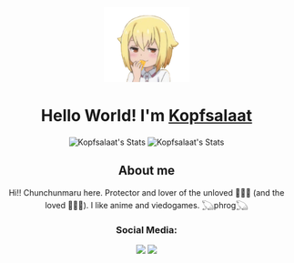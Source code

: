 <div align="center">
    <img src="la nako chikita.png" width="150px"/>
    <h1>
        Hello World! I'm <a href="https://github.com/Kopfsalaat">Kopfsalaat</a>
    </h1>
</div>
<div align="center">
    <img alt="Kopfsalaat's Stats" src="https://github-readme-stats.vercel.app/api?username=Kopfsalaat&count_private=true&theme=dark&hide_border=true&show_icons=true&locale=en" align="center" height="150px"/>
    <img alt="Kopfsalaat's Stats" src="https://github-readme-stats.vercel.app/api/top-langs/?username=Kopfsalaat&hide=html&theme=dark&hide_border=true&layout=compact" align="center" height="150px"/>
</div>
<div align="center">
    <h2>
        About me
    </h2>
    <p>
        Hi!! Chunchunmaru here. Protector and lover of the unloved 🐸🐊🐍 (and the loved 🐶🦆🦊). I like anime and viedogames. 𓆏phrog𓆏
    </p>
</div>

<div align="center">
    <h3 align="center">Social Media:</h3>
    <a href="https://www.instagram.com/chunchunmaaru._/?hl=es-la" target="_blank"><img src="https://img.icons8.com/color/64/000000/instagram-new--v1.png"/></a>
    <a href="https://twitter.com/Kopfsalat7" target="_blank"><img src="https://img.icons8.com/color/64/000000/twitter--v1.png"/></a>
</div>

